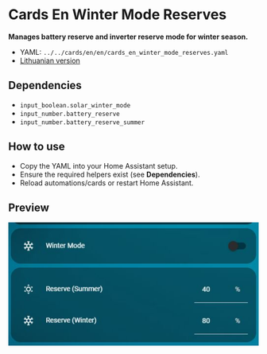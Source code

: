 # Cards En Winter Mode Reserves

**Manages battery reserve and inverter reserve mode for winter season.**

- YAML: `../../cards/en/en/cards_en_winter_mode_reserves.yaml`
- [Lithuanian version](../lt/cards_en_winter_mode_reserves.md)

## Dependencies
- `input_boolean.solar_winter_mode`
- `input_number.battery_reserve`
- `input_number.battery_reserve_summer`

## How to use
- Copy the YAML into your Home Assistant setup.
- Ensure the required helpers exist (see **Dependencies**).
- Reload automations/cards or restart Home Assistant.

## Preview

![preview](../img/winter_mode_EN.jpg)

